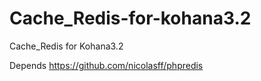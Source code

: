 Cache_Redis-for-kohana3.2
=========================

Cache_Redis for Kohana3.2

Depends https://github.com/nicolasff/phpredis
